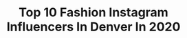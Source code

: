 ---
title: Top 10 Fashion Instagram Influencers In Denver In 2020
description: >-
  Find top fashion Instagram influencers in Denver in 2020. Most popular hashtags: #love #denver #fashion #photography.
platform: Instagram
profiles:
  - username: "avoriliz"
    fullname: >-
      Avori
    location: "United States"
    followers: 46575
    engagement: 543
    commentsToLikes: 0.026530
    avatar: "https://scontent-lhr8-1.cdninstagram.com/v/t51.2885-19/s320x320/89715405_521457505241309_3244659621020827648_n.jpg?_nc_ht=scontent-lhr8-1.cdninstagram.com&_nc_ohc=3kHdrJCdvzUAX9gn9hQ&oh=4ff7c30ce253c8c6cc7daed74b73acb6&oe=5EBB8DF4"
    verified: false
    hashtags: "#fortniteclips, #kleekaisofinstagram, #dogs, #dogslife"
  - username: "ms.thompson_"
    fullname: >-
      Ariana Marie
    location: "United States"
    followers: 54203
    engagement: 329
    commentsToLikes: 0.049110
    avatar: "https://scontent-amt2-1.cdninstagram.com/v/t51.2885-19/s320x320/83898402_265338034451433_7171008892120334336_n.jpg?_nc_ht=scontent-amt2-1.cdninstagram.com&_nc_ohc=KcX0AmqLhH8AX83Ni3E&oh=79a49fcde11832f315d8be7f75398570&oe=5EB7DB5C"
    verified: false
    hashtags: "#denvercolorado, #mandrianoriental, #divamodafashioncouture, #fashion"
  - username: "jasmine_lairsmith"
    fullname: >-
      ARTIST|DANCER|CREATOR
    location: "United States"
    followers: 22012
    engagement: 566
    commentsToLikes: 0.059893
    avatar: "https://scontent-lhr8-1.cdninstagram.com/v/t51.2885-19/s320x320/80752915_1198068827249575_1536904736354074624_n.jpg?_nc_ht=scontent-lhr8-1.cdninstagram.com&_nc_ohc=-lHLGWTWTNgAX8ARR3a&oh=17d40d209c76e7984278f2ab21c398f3&oe=5EB89E1E"
    verified: false
    hashtags: "#womensupportingwomen, #fempreneur, #callmejasmin, #girlpower"
  - username: "mccartergetshigh"
    fullname: >-
      McCarter gets high 💫
    location: "United States"
    followers: 18011
    engagement: 511
    commentsToLikes: 0.038103
    avatar: "https://scontent-ams4-1.cdninstagram.com/v/t51.2885-19/s320x320/90313383_675990136526166_6520724171759026176_n.jpg?_nc_ht=scontent-ams4-1.cdninstagram.com&_nc_ohc=AKT4ehLRlKQAX_7iqno&oh=3aec02359e1b15282d26403af09e7135&oe=5EB48FFC"
    verified: false
    hashtags: "#selfcare, #cannabiscommunity, #stonernation, #wellness"
  - username: "evelynevermoore"
    fullname: >-
      Evelyn Evermoore
    location: "United States"
    followers: 5475
    engagement: 568
    commentsToLikes: 0.015123
    avatar: "https://scontent-ams4-1.cdninstagram.com/v/t51.2885-19/s320x320/81730229_2706548412908657_3146945047702798336_n.jpg?_nc_ht=scontent-ams4-1.cdninstagram.com&_nc_ohc=6jJ8EcFteLQAX9zqCNI&oh=5e3b15f7b2e0364589b38888a419e8b6&oe=5EB16A28"
    verified: false
    hashtags: "#rpdr, #vintage, #drag, #queer"
  - username: "alyssafaith.photography"
    fullname: >-
      Virginia Wedding Photographer
    location: "United States"
    followers: 5956
    engagement: 578
    commentsToLikes: 0.035043
    avatar: "https://scontent-lht6-1.cdninstagram.com/v/t51.2885-19/s320x320/89849006_803836486776731_1323181533002989568_n.jpg?_nc_ht=scontent-lht6-1.cdninstagram.com&_nc_ohc=Gu3D9rJWd8sAX9d7W8N&oh=5b67c6b68f129055e8bb52764970783d&oe=5EBC454F"
    verified: false
    hashtags: "#theseniorbest, #utahphotographer, #dcwedding, #alexandriaengagement"
  - username: "denv.her"
    fullname: >-
      Alisha Alexandra
    location: "United States"
    followers: 30610
    engagement: 141
    commentsToLikes: 0.096420
    avatar: "https://scontent-ams4-1.cdninstagram.com/v/t51.2885-19/s320x320/58695759_1039295842933151_9179434560071401472_n.jpg?_nc_ht=scontent-ams4-1.cdninstagram.com&_nc_ohc=csgWxyL5f4oAX_nN-0E&oh=eb92d5a974d4b9ee3f4405c6eb98b1b1&oe=5EC503F9"
    verified: false
    hashtags: "#muchexcite"
  - username: "leisurely.layne"
    fullname: >-
      Emily | Leisurely Layne
    location: "United States"
    followers: 19790
    engagement: 681
    commentsToLikes: 0.271771
    avatar: "https://scontent-lhr8-1.cdninstagram.com/v/t51.2885-19/s320x320/90768375_1954925874685704_1689508201441001472_n.jpg?_nc_ht=scontent-lhr8-1.cdninstagram.com&_nc_ohc=lFdADkK7qH4AX_U2grL&oh=d5ad2a04fc42db946be0d933e81d7109&oe=5EBAB071"
    verified: false
    hashtags: "#lulusambassador, #fableticspartner, #manentailbeauty, #greenchefpartner"
  - username: "garrettrader1"
    fullname: >-
      RADER
    location: "United States"
    followers: 45769
    engagement: 140
    commentsToLikes: 0.071737
    avatar: "https://scontent-bos3-1.cdninstagram.com/v/t51.2885-19/s320x320/91350680_163031381521039_3592753543401963520_n.jpg?_nc_ht=scontent-bos3-1.cdninstagram.com&_nc_ohc=-0upDN9wd7MAX9lQPew&oh=0b9b8a87bcacd95da85e3782882cfcf4&oe=5EBA2B00"
    verified: false
    hashtags: ""
  - username: "itsphiliptucker"
    fullname: >-
      Philip Tucker
    location: "United States"
    followers: 5206
    engagement: 597
    commentsToLikes: 0.070717
    avatar: "https://scontent-ams4-1.cdninstagram.com/v/t51.2885-19/s320x320/84511251_795192197630667_6038138034312970240_n.jpg?_nc_ht=scontent-ams4-1.cdninstagram.com&_nc_ohc=E78KdHCfSfYAX_P4cEZ&oh=bd9d7d511153b6260f7697965e438dc6&oe=5EBA5B36"
    verified: false
    hashtags: "#newyorkfashion, #school, #vintage, #ourportraitsdays"
---
